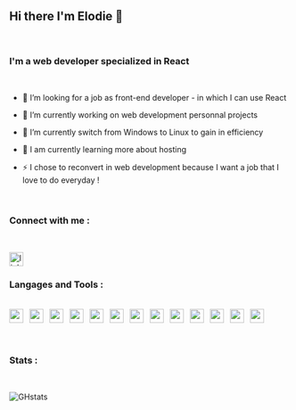 ## Hi there I'm Elodie 👋

<br>


### I'm a web developer specialized in React
<br>

- 👯 I’m looking for a job as front-end developer - in which I can use React
- 🔭 I’m currently working on web development personnal projects 
- 🌱 I’m currently switch from Windows to Linux to gain in efficiency
- 🌱 I am currently learning more about hosting 

- ⚡ I chose to reconvert in web development because I want a job that I love to do everyday !

<br>


### Connect with me : 
<br>

[<img text-align="left" alt="linkedin-page" width="25px" src="https://cdn.jsdelivr.net/gh/devicons/devicon/icons/linkedin/linkedin-original.svg" />]('https://www.linkedin.com/in/elodie-david31/')



### Langages and Tools : 
<br>
<div align= "left">
    <img alt="react" width="25px" src="https://cdn.jsdelivr.net/gh/devicons/devicon/icons/react/react-original.svg" style ="padding-right:11px;" /><img alt="react" width="25px" src="https://cdn.jsdelivr.net/gh/devicons/devicon/icons/redux/redux-original.svg" style ="padding-right:11px;" /><img  alt="react" width="25px" src="https://cdn.jsdelivr.net/gh/devicons/devicon/icons/javascript/javascript-plain.svg" style ="padding-right:11px;" /><img  alt="react" width="25px" src="https://cdn.jsdelivr.net/gh/devicons/devicon/icons/html5/html5-original.svg"  style ="padding-right:11px;" /><img alt="react" width="25px" src="https://cdn.jsdelivr.net/gh/devicons/devicon/icons/sass/sass-original.svg" style ="padding-right:11px;" /><img alt="react" width="25px" src="https://cdn.jsdelivr.net/gh/devicons/devicon/icons/nodejs/nodejs-original.svg" style ="padding-right:11px;" /><img alt="react" width="25px" src="https://cdn.jsdelivr.net/gh/devicons/devicon/icons/mysql/mysql-original-wordmark.svg" style ="padding-right:11px;" /><img alt="react" width="25px" src="https://cdn.jsdelivr.net/gh/devicons/devicon/icons/postgresql/postgresql-original.svg"  style ="padding-right:11px;" /><img  alt="react" width="25px" src="https://cdn.jsdelivr.net/gh/devicons/devicon/icons/git/git-plain-wordmark.svg"  style ="padding-right:11px;" /><img  alt="react" width="25px" src="https://cdn.jsdelivr.net/gh/devicons/devicon/icons/github/github-original-wordmark.svg"  style ="padding-right:11px;" /><img  alt="react" width="25px" src="https://cdn.jsdelivr.net/gh/devicons/devicon/icons/slack/slack-original.svg"  style ="padding-right:11px;" /><img  alt="react" width="25px" src="https://cdn.jsdelivr.net/gh/devicons/devicon/icons/vscode/vscode-original.svg" style ="padding-right:11px;" /><img alt="react" width="25px" src="https://cdn.jsdelivr.net/gh/devicons/devicon/icons/yarn/yarn-original.svg"  style ="padding-right:11px;" />
</div>

<br>
<br>

### Stats : 
<br>

![GHstats](https://github-readme-stats.vercel.app/api?username=Elodvd&show_icons=true)